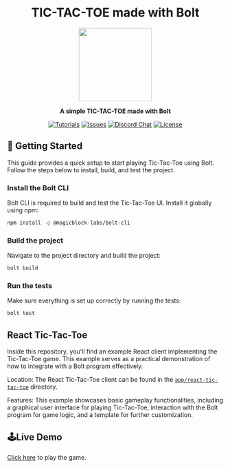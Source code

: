 <div align="center">

  <h1>TIC-TAC-TOE made with Bolt</h1>

  <img height="170x" src="https://blog.magicblock.gg/assets/images/tic-tac-toe.png" />

  <p>
    <strong>A simple TIC-TAC-TOE made with Bolt</strong>
  </p>

  <p>
    <a href="https://docs.magicblock.gg/BOLT/Introduction"><img alt="Tutorials" src="https://img.shields.io/badge/docs-tutorials-blueviolet" /></a>
    <a href="https://github.com/magicblock-labs/bolt-tic-tac-toe/issues"><img alt="Issues" src="https://img.shields.io/github/issues/magicblock-labs/bolt?color=blueviolet" /></a>
    <a href="https://discord.com/invite/MBkdC3gxcv"><img alt="Discord Chat" src="https://img.shields.io/discord/943797222162726962?color=blueviolet" /></a>
    <a href="https://opensource.org/licenses/MIT"><img alt="License" src="https://img.shields.io/github/license/magicblock-labs/bolt?color=blueviolet" /></a>
  </p>

</div>

## 🚀 Getting Started

This guide provides a quick setup to start playing Tic-Tac-Toe using Bolt. Follow the steps below to install, build, and test the project.

### Install the Bolt CLI

Bolt CLI is required to build and test the Tic-Tac-Toe UI. Install it globally using npm:

```bash
npm install -g @magicblock-labs/bolt-cli
```

### Build the project

Navigate to the project directory and build the project:

```bash
bolt build
```

### Run the tests

Make sure everything is set up correctly by running the tests:

```bash
bolt test
```

## React Tic-Tac-Toe

Inside this repository, you'll find an example React client implementing the Tic-Tac-Toe game. This example serves as a practical demonstration of how to integrate with a Bolt program effectively.

Location: The React Tic-Tac-Toe client can be found in the [`app/react-tic-tac-toe`](app/react-tic-tac-toe) directory.

Features: This example showcases basic gameplay functionalities, including a graphical user interface for playing Tic-Tac-Toe, interaction with the Bolt program for game logic, and a template for further customization.

## 🕹️Live Demo

[Click here](https://tic-tac-toe-bolt.netlify.app) to play the game.
